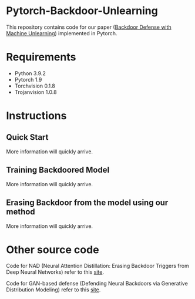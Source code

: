 # Pytorch-Backdoor-Unlearning

This repository contains code for our paper ([Backdoor Defense with Machine Unlearning]()) implemented in Pytorch.

# Requirements
+ Python 3.9.2
+ Pytorch 1.9
+ Torchvision 0.1.8
+ Trojanvision 1.0.8

# Instructions

## Quick Start

More information will quickly arrive.

## Training Backdoored Model

More information will quickly arrive.

## Erasing Backdoor from the model using our method

More information will quickly arrive.

# Other source code

Code for NAD (Neural Attention Distillation: Erasing Backdoor Triggers from Deep Neural Networks) refer to this [site](https://gitee.com/mcdragon/NAD).

Code for GAN-based defense (Defending Neural Backdoors via Generative Distribution Modeling) refer to this [site](https://github.com/superrrpotato/Defending-Neural-Backdoors-via-Generative-Distribution-Modeling).
